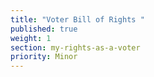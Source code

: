 ```yaml
---
title: "Voter Bill of Rights "
published: true
weight: 1
section: my-rights-as-a-voter
priority: Minor
---
```

